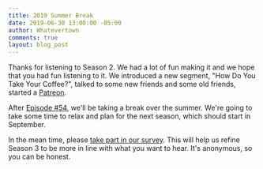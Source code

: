 ```yaml
---
title: 2019 Summer Break
date: 2019-06-30 13:00:00 -05:00
author: Whatevertown
comments: true
layout: blog_post
---
```


Thanks for listening to Season 2. We had a lot of fun making it and we hope that you had fun listening to it. We introduced a new segment, "How Do You Take Your Coffee?", talked to some new friends and some old friends, started a [Patreon](https://patreon.com/whatevertown).

After [Episode #54](https://whatevertown.com/episode-54/), we'll be taking a break over the summer. We're going to take some time to relax and plan for the next season, which should start in September.

In the mean time, please [take part in our survey](https://whatevertown.typeform.com/to/oS50hM). This will help us refine Season 3 to be more in line with what you want to hear. It's anonymous, so you can be honest.
